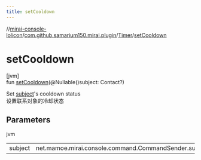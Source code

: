 ```yaml
---
title: setCooldown
---
```

//[mirai-console-lolicon](../../../index.html)/[com.github.samarium150.mirai.plugin](../index.html)/[Timer](index.html)/[setCooldown](set-cooldown.html)



# setCooldown



[jvm]\
fun [setCooldown](set-cooldown.html)(@Nullable()subject: Contact?)



Set [subject](set-cooldown.html)'s cooldown status <br> 设置联系对象的冷却状态



## Parameters


jvm

| | |
|---|---|
| subject | net.mamoe.mirai.console.command.CommandSender.subject |




